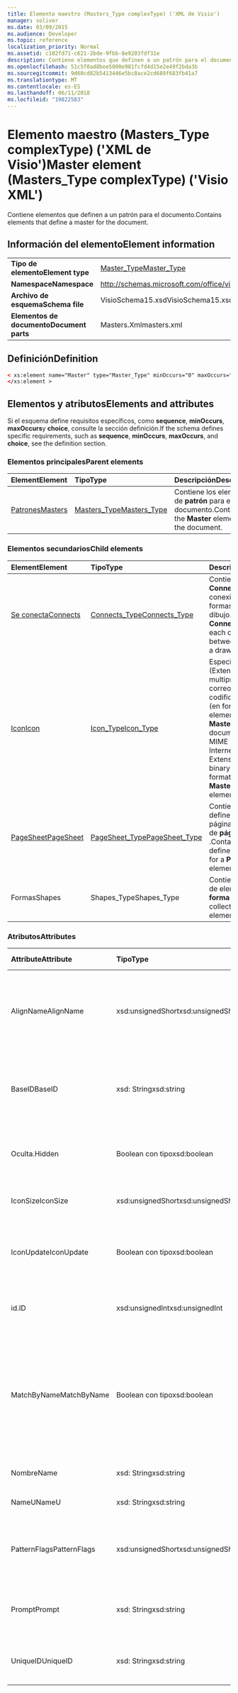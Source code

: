 ```yaml
---
title: Elemento maestro (Masters_Type complexType) ('XML de Visio')
manager: soliver
ms.date: 03/09/2015
ms.audience: Developer
ms.topic: reference
localization_priority: Normal
ms.assetid: c102fd71-c621-2bde-9fbb-8e9203fdf31e
description: Contiene elementos que definen a un patrón para el documento.
ms.openlocfilehash: 51c5f0ad8bee5000e981fcfd4d15e2e49f2bda3b
ms.sourcegitcommit: 9d60cd82b5413446e5bc8ace2cd689f683fb41a7
ms.translationtype: MT
ms.contentlocale: es-ES
ms.lasthandoff: 06/11/2018
ms.locfileid: "19822583"
---
```

# <a name="master-element-masterstype-complextype-visio-xml"></a><span data-ttu-id="41bbb-103">Elemento maestro (Masters_Type complexType) ('XML de Visio')</span><span class="sxs-lookup"><span data-stu-id="41bbb-103">Master element (Masters_Type complexType) ('Visio XML')</span></span>

<span data-ttu-id="41bbb-104">Contiene elementos que definen a un patrón para el documento.</span><span class="sxs-lookup"><span data-stu-id="41bbb-104">Contains elements that define a master for the document.</span></span>
  
## <a name="element-information"></a><span data-ttu-id="41bbb-105">Información del elemento</span><span class="sxs-lookup"><span data-stu-id="41bbb-105">Element information</span></span>

|||
|:-----|:-----|
|<span data-ttu-id="41bbb-106">**Tipo de elemento**</span><span class="sxs-lookup"><span data-stu-id="41bbb-106">**Element type**</span></span> <br/> |[<span data-ttu-id="41bbb-107">Master_Type</span><span class="sxs-lookup"><span data-stu-id="41bbb-107">Master_Type</span></span>](master_type-complextypevisio-xml.md) <br/> |
|<span data-ttu-id="41bbb-108">**Namespace**</span><span class="sxs-lookup"><span data-stu-id="41bbb-108">**Namespace**</span></span> <br/> |http://schemas.microsoft.com/office/visio/2012/main  <br/> |
|<span data-ttu-id="41bbb-109">**Archivo de esquema**</span><span class="sxs-lookup"><span data-stu-id="41bbb-109">**Schema file**</span></span> <br/> |<span data-ttu-id="41bbb-110">VisioSchema15.xsd</span><span class="sxs-lookup"><span data-stu-id="41bbb-110">VisioSchema15.xsd</span></span>  <br/> |
|<span data-ttu-id="41bbb-111">**Elementos de documento**</span><span class="sxs-lookup"><span data-stu-id="41bbb-111">**Document parts**</span></span> <br/> |<span data-ttu-id="41bbb-112">Masters.Xml</span><span class="sxs-lookup"><span data-stu-id="41bbb-112">masters.xml</span></span>  <br/> |
   
## <a name="definition"></a><span data-ttu-id="41bbb-113">Definición</span><span class="sxs-lookup"><span data-stu-id="41bbb-113">Definition</span></span>

```XML
< xs:element name="Master" type="Master_Type" minOccurs="0" maxOccurs="unbounded" >
</xs:element >
```

## <a name="elements-and-attributes"></a><span data-ttu-id="41bbb-114">Elementos y atributos</span><span class="sxs-lookup"><span data-stu-id="41bbb-114">Elements and attributes</span></span>

<span data-ttu-id="41bbb-115">Si el esquema define requisitos específicos, como **sequence**, **minOccurs**, **maxOccurs**y **choice**, consulte la sección definición.</span><span class="sxs-lookup"><span data-stu-id="41bbb-115">If the schema defines specific requirements, such as **sequence**, **minOccurs**, **maxOccurs**, and **choice**, see the definition section.</span></span> 
  
### <a name="parent-elements"></a><span data-ttu-id="41bbb-116">Elementos principales</span><span class="sxs-lookup"><span data-stu-id="41bbb-116">Parent elements</span></span>

|<span data-ttu-id="41bbb-117">**Element**</span><span class="sxs-lookup"><span data-stu-id="41bbb-117">**Element**</span></span>|<span data-ttu-id="41bbb-118">**Tipo**</span><span class="sxs-lookup"><span data-stu-id="41bbb-118">**Type**</span></span>|<span data-ttu-id="41bbb-119">**Descripción**</span><span class="sxs-lookup"><span data-stu-id="41bbb-119">**Description**</span></span>|
|:-----|:-----|:-----|
|[<span data-ttu-id="41bbb-120">Patrones</span><span class="sxs-lookup"><span data-stu-id="41bbb-120">Masters</span></span>](masters-elementvisio-xml.md) <br/> |[<span data-ttu-id="41bbb-121">Masters_Type</span><span class="sxs-lookup"><span data-stu-id="41bbb-121">Masters_Type</span></span>](masters_type-complextypevisio-xml.md) <br/> |<span data-ttu-id="41bbb-122">Contiene los elementos de **patrón** para el documento.</span><span class="sxs-lookup"><span data-stu-id="41bbb-122">Contains the **Master** elements for the document.</span></span>  <br/> |
   
### <a name="child-elements"></a><span data-ttu-id="41bbb-123">Elementos secundarios</span><span class="sxs-lookup"><span data-stu-id="41bbb-123">Child elements</span></span>

|<span data-ttu-id="41bbb-124">**Element**</span><span class="sxs-lookup"><span data-stu-id="41bbb-124">**Element**</span></span>|<span data-ttu-id="41bbb-125">**Tipo**</span><span class="sxs-lookup"><span data-stu-id="41bbb-125">**Type**</span></span>|<span data-ttu-id="41bbb-126">**Descripción**</span><span class="sxs-lookup"><span data-stu-id="41bbb-126">**Description**</span></span>|
|:-----|:-----|:-----|
|[<span data-ttu-id="41bbb-127">Se conecta</span><span class="sxs-lookup"><span data-stu-id="41bbb-127">Connects</span></span>](connects-element-pagecontents_type-complextypevisio-xml.md) <br/> |[<span data-ttu-id="41bbb-128">Connects_Type</span><span class="sxs-lookup"><span data-stu-id="41bbb-128">Connects_Type</span></span>](connects_type-complextypevisio-xml.md) <br/> |<span data-ttu-id="41bbb-129">Contiene un elemento **Connect** para cada conexión entre dos formas de un dibujo.</span><span class="sxs-lookup"><span data-stu-id="41bbb-129">Contains a **Connect** element for each connection between two shapes in a drawing.</span></span>  <br/> |
|[<span data-ttu-id="41bbb-130">Icon</span><span class="sxs-lookup"><span data-stu-id="41bbb-130">Icon</span></span>](icon-element-master_type-complextypevisio-xml.md) <br/> |[<span data-ttu-id="41bbb-131">Icon_Type</span><span class="sxs-lookup"><span data-stu-id="41bbb-131">Icon_Type</span></span>](icon_type-complextypevisio-xml.md) <br/> |<span data-ttu-id="41bbb-132">Especifica que un MIME (Extensiones multipropósito de correo Internet) codificado binario icono (en formato .ico) de un elemento **Master** o **MasterShortcut** en un documento.</span><span class="sxs-lookup"><span data-stu-id="41bbb-132">Specifies a MIME (Multipurpose Internet Mail Extensions) encoded binary icon (in .ico format) for a **Master** or **MasterShortcut** element in a document.</span></span>  <br/> |
|[<span data-ttu-id="41bbb-133">PageSheet</span><span class="sxs-lookup"><span data-stu-id="41bbb-133">PageSheet</span></span>](pagesheet-element-master_type-complextypevisio-xml.md) <br/> |[<span data-ttu-id="41bbb-134">PageSheet_Type</span><span class="sxs-lookup"><span data-stu-id="41bbb-134">PageSheet_Type</span></span>](pagesheet_type-complextypevisio-xml.md) <br/> |<span data-ttu-id="41bbb-135">Contiene elementos que definen la hoja de página de un elemento de **página** o del **patrón** .</span><span class="sxs-lookup"><span data-stu-id="41bbb-135">Contains elements that define the page sheet for a **Page** or **Master** element.</span></span>  <br/> |
|<span data-ttu-id="41bbb-136">Formas</span><span class="sxs-lookup"><span data-stu-id="41bbb-136">Shapes</span></span>  <br/> |<span data-ttu-id="41bbb-137">Shapes_Type</span><span class="sxs-lookup"><span data-stu-id="41bbb-137">Shapes_Type</span></span>  <br/> |<span data-ttu-id="41bbb-138">Contiene una colección de elementos de la **forma** .</span><span class="sxs-lookup"><span data-stu-id="41bbb-138">Contains a collection of **Shape** elements.</span></span>  <br/> |
   
### <a name="attributes"></a><span data-ttu-id="41bbb-139">Atributos</span><span class="sxs-lookup"><span data-stu-id="41bbb-139">Attributes</span></span>

|<span data-ttu-id="41bbb-140">**Attribute**</span><span class="sxs-lookup"><span data-stu-id="41bbb-140">**Attribute**</span></span>|<span data-ttu-id="41bbb-141">**Tipo**</span><span class="sxs-lookup"><span data-stu-id="41bbb-141">**Type**</span></span>|<span data-ttu-id="41bbb-142">**Obligatorio**</span><span class="sxs-lookup"><span data-stu-id="41bbb-142">**Required**</span></span>|<span data-ttu-id="41bbb-143">**Descripción**</span><span class="sxs-lookup"><span data-stu-id="41bbb-143">**Description**</span></span>|<span data-ttu-id="41bbb-144">**Valores posibles**</span><span class="sxs-lookup"><span data-stu-id="41bbb-144">**Possible values**</span></span>|
|:-----|:-----|:-----|:-----|:-----|
|<span data-ttu-id="41bbb-145">AlignName</span><span class="sxs-lookup"><span data-stu-id="41bbb-145">AlignName</span></span>  <br/> |<span data-ttu-id="41bbb-146">xsd:unsignedShort</span><span class="sxs-lookup"><span data-stu-id="41bbb-146">xsd:unsignedShort</span></span>  <br/> |<span data-ttu-id="41bbb-147">opcional</span><span class="sxs-lookup"><span data-stu-id="41bbb-147">optional</span></span>  <br/> |<span data-ttu-id="41bbb-148">Especifica si el texto del patrón en la ventana de galería de símbolos está alineado a la izquierda, derecha, o centro.</span><span class="sxs-lookup"><span data-stu-id="41bbb-148">Specifies whether the master's text in the stencil window is aligned left, right, or center.</span></span>  <br/> |<span data-ttu-id="41bbb-149">Valores del tipo xsd:unsignedShort.</span><span class="sxs-lookup"><span data-stu-id="41bbb-149">Values of the xsd:unsignedShort type.</span></span>  <br/> |
|<span data-ttu-id="41bbb-150">BaseID</span><span class="sxs-lookup"><span data-stu-id="41bbb-150">BaseID</span></span>  <br/> |<span data-ttu-id="41bbb-151">xsd: String</span><span class="sxs-lookup"><span data-stu-id="41bbb-151">xsd:string</span></span>  <br/> |<span data-ttu-id="41bbb-152">opcional</span><span class="sxs-lookup"><span data-stu-id="41bbb-152">optional</span></span>  <br/> |<span data-ttu-id="41bbb-153">Un GUID (identificador único global) que identifica al patrón de a través de documentos.</span><span class="sxs-lookup"><span data-stu-id="41bbb-153">A GUID (globally unique identifier) that identifies the master across documents.</span></span>  <br/> |<span data-ttu-id="41bbb-154">Valores del tipo XSD: String.</span><span class="sxs-lookup"><span data-stu-id="41bbb-154">Values of the xsd:string type.</span></span>  <br/> |
|<span data-ttu-id="41bbb-155">Oculta.</span><span class="sxs-lookup"><span data-stu-id="41bbb-155">Hidden</span></span>  <br/> |<span data-ttu-id="41bbb-156">Boolean con tipo</span><span class="sxs-lookup"><span data-stu-id="41bbb-156">xsd:boolean</span></span>  <br/> |<span data-ttu-id="41bbb-157">opcional</span><span class="sxs-lookup"><span data-stu-id="41bbb-157">optional</span></span>  <br/> |<span data-ttu-id="41bbb-158">Especifica si el patrón está oculta en la interfaz de usuario.</span><span class="sxs-lookup"><span data-stu-id="41bbb-158">Specifies whether the master is hidden in the user interface.</span></span>  <br/> |<span data-ttu-id="41bbb-159">Valores del tipo Boolean con tipo.</span><span class="sxs-lookup"><span data-stu-id="41bbb-159">Values of the xsd:boolean type.</span></span>  <br/> |
|<span data-ttu-id="41bbb-160">IconSize</span><span class="sxs-lookup"><span data-stu-id="41bbb-160">IconSize</span></span>  <br/> |<span data-ttu-id="41bbb-161">xsd:unsignedShort</span><span class="sxs-lookup"><span data-stu-id="41bbb-161">xsd:unsignedShort</span></span>  <br/> |<span data-ttu-id="41bbb-162">opcional</span><span class="sxs-lookup"><span data-stu-id="41bbb-162">optional</span></span>  <br/> |<span data-ttu-id="41bbb-163">El tamaño del icono del elemento.</span><span class="sxs-lookup"><span data-stu-id="41bbb-163">The size of the element's icon.</span></span>  <br/> |<span data-ttu-id="41bbb-164">Valores del tipo xsd:unsignedShort.</span><span class="sxs-lookup"><span data-stu-id="41bbb-164">Values of the xsd:unsignedShort type.</span></span>  <br/> |
|<span data-ttu-id="41bbb-165">IconUpdate</span><span class="sxs-lookup"><span data-stu-id="41bbb-165">IconUpdate</span></span>  <br/> |<span data-ttu-id="41bbb-166">Boolean con tipo</span><span class="sxs-lookup"><span data-stu-id="41bbb-166">xsd:boolean</span></span>  <br/> |<span data-ttu-id="41bbb-167">opcional</span><span class="sxs-lookup"><span data-stu-id="41bbb-167">optional</span></span>  <br/> |<span data-ttu-id="41bbb-168">Especifica si el icono se genera automáticamente a partir del patrón directamente.</span><span class="sxs-lookup"><span data-stu-id="41bbb-168">Specifies whether the icon is automatically generated from the master itself.</span></span>  <br/> |<span data-ttu-id="41bbb-169">Valores del tipo Boolean con tipo.</span><span class="sxs-lookup"><span data-stu-id="41bbb-169">Values of the xsd:boolean type.</span></span>  <br/> |
|<span data-ttu-id="41bbb-170">id.</span><span class="sxs-lookup"><span data-stu-id="41bbb-170">ID</span></span>  <br/> |<span data-ttu-id="41bbb-171">xsd:unsignedInt</span><span class="sxs-lookup"><span data-stu-id="41bbb-171">xsd:unsignedInt</span></span>  <br/> |<span data-ttu-id="41bbb-172">necesario</span><span class="sxs-lookup"><span data-stu-id="41bbb-172">required</span></span>  <br/> |<span data-ttu-id="41bbb-173">Identificador único del elemento dentro de su elemento primario.</span><span class="sxs-lookup"><span data-stu-id="41bbb-173">The unique ID of the element within its parent element.</span></span>  <br/> |<span data-ttu-id="41bbb-174">Valores del tipo xsd:unsignedInt.</span><span class="sxs-lookup"><span data-stu-id="41bbb-174">Values of the xsd:unsignedInt type.</span></span>  <br/> |
|<span data-ttu-id="41bbb-175">MatchByName</span><span class="sxs-lookup"><span data-stu-id="41bbb-175">MatchByName</span></span>  <br/> |<span data-ttu-id="41bbb-176">Boolean con tipo</span><span class="sxs-lookup"><span data-stu-id="41bbb-176">xsd:boolean</span></span>  <br/> |<span data-ttu-id="41bbb-177">opcional</span><span class="sxs-lookup"><span data-stu-id="41bbb-177">optional</span></span>  <br/> |<span data-ttu-id="41bbb-178">Determina cómo Microsoft Visio decide que si un patrón de documento ya está presente cuando una instancia de un patrón se coloca en la página de dibujo.</span><span class="sxs-lookup"><span data-stu-id="41bbb-178">Determines how Microsoft Visio decides if a document master is already present when an instance of a master is dropped on the drawing page.</span></span>  <br/> |<span data-ttu-id="41bbb-179">Valores del tipo Boolean con tipo.</span><span class="sxs-lookup"><span data-stu-id="41bbb-179">Values of the xsd:boolean type.</span></span>  <br/> |
|<span data-ttu-id="41bbb-180">Nombre</span><span class="sxs-lookup"><span data-stu-id="41bbb-180">Name</span></span>  <br/> |<span data-ttu-id="41bbb-181">xsd: String</span><span class="sxs-lookup"><span data-stu-id="41bbb-181">xsd:string</span></span>  <br/> |<span data-ttu-id="41bbb-182">opcional</span><span class="sxs-lookup"><span data-stu-id="41bbb-182">optional</span></span>  <br/> |<span data-ttu-id="41bbb-183">El nombre del elemento.</span><span class="sxs-lookup"><span data-stu-id="41bbb-183">The name of the element.</span></span>  <br/> |<span data-ttu-id="41bbb-184">Valores del tipo XSD: String.</span><span class="sxs-lookup"><span data-stu-id="41bbb-184">Values of the xsd:string type.</span></span>  <br/> |
|<span data-ttu-id="41bbb-185">NameU</span><span class="sxs-lookup"><span data-stu-id="41bbb-185">NameU</span></span>  <br/> |<span data-ttu-id="41bbb-186">xsd: String</span><span class="sxs-lookup"><span data-stu-id="41bbb-186">xsd:string</span></span>  <br/> |<span data-ttu-id="41bbb-187">opcional</span><span class="sxs-lookup"><span data-stu-id="41bbb-187">optional</span></span>  <br/> |<span data-ttu-id="41bbb-188">El nombre universal del elemento.</span><span class="sxs-lookup"><span data-stu-id="41bbb-188">The universal name of the element.</span></span>  <br/> |<span data-ttu-id="41bbb-189">Valores del tipo XSD: String.</span><span class="sxs-lookup"><span data-stu-id="41bbb-189">Values of the xsd:string type.</span></span>  <br/> |
|<span data-ttu-id="41bbb-190">PatternFlags</span><span class="sxs-lookup"><span data-stu-id="41bbb-190">PatternFlags</span></span>  <br/> |<span data-ttu-id="41bbb-191">xsd:unsignedShort</span><span class="sxs-lookup"><span data-stu-id="41bbb-191">xsd:unsignedShort</span></span>  <br/> |<span data-ttu-id="41bbb-192">opcional</span><span class="sxs-lookup"><span data-stu-id="41bbb-192">optional</span></span>  <br/> |<span data-ttu-id="41bbb-193">Determina si un patrón se comporta como una trama personalizada.</span><span class="sxs-lookup"><span data-stu-id="41bbb-193">Determines whether a master behaves as a custom pattern.</span></span>  <br/> |<span data-ttu-id="41bbb-194">Valores del tipo xsd:unsignedShort.</span><span class="sxs-lookup"><span data-stu-id="41bbb-194">Values of the xsd:unsignedShort type.</span></span>  <br/> |
|<span data-ttu-id="41bbb-195">Prompt</span><span class="sxs-lookup"><span data-stu-id="41bbb-195">Prompt</span></span>  <br/> |<span data-ttu-id="41bbb-196">xsd: String</span><span class="sxs-lookup"><span data-stu-id="41bbb-196">xsd:string</span></span>  <br/> |<span data-ttu-id="41bbb-197">opcional</span><span class="sxs-lookup"><span data-stu-id="41bbb-197">optional</span></span>  <br/> |<span data-ttu-id="41bbb-198">Sugerencia de la barra de estado y la herramienta de símbolo del sistema para el elemento.</span><span class="sxs-lookup"><span data-stu-id="41bbb-198">The status bar and tool tip prompt for the element.</span></span>  <br/> |<span data-ttu-id="41bbb-199">Valores del tipo XSD: String.</span><span class="sxs-lookup"><span data-stu-id="41bbb-199">Values of the xsd:string type.</span></span>  <br/> |
|<span data-ttu-id="41bbb-200">UniqueID</span><span class="sxs-lookup"><span data-stu-id="41bbb-200">UniqueID</span></span>  <br/> |<span data-ttu-id="41bbb-201">xsd: String</span><span class="sxs-lookup"><span data-stu-id="41bbb-201">xsd:string</span></span>  <br/> |<span data-ttu-id="41bbb-202">opcional</span><span class="sxs-lookup"><span data-stu-id="41bbb-202">optional</span></span>  <br/> |<span data-ttu-id="41bbb-203">Un GUID que identifica al patrón dentro del documento.</span><span class="sxs-lookup"><span data-stu-id="41bbb-203">A GUID that identifies the master within the document.</span></span>  <br/> |<span data-ttu-id="41bbb-204">Valores del tipo XSD: String.</span><span class="sxs-lookup"><span data-stu-id="41bbb-204">Values of the xsd:string type.</span></span>  <br/> |
   

